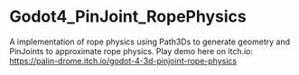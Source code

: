 # Godot4_PinJoint_RopePhysics
A implementation of rope physics using Path3Ds to generate geometry and PinJoints to approximate rope physics.
Play demo here on itch.io: https://palin-drome.itch.io/godot-4-3d-pinjoint-rope-physics
